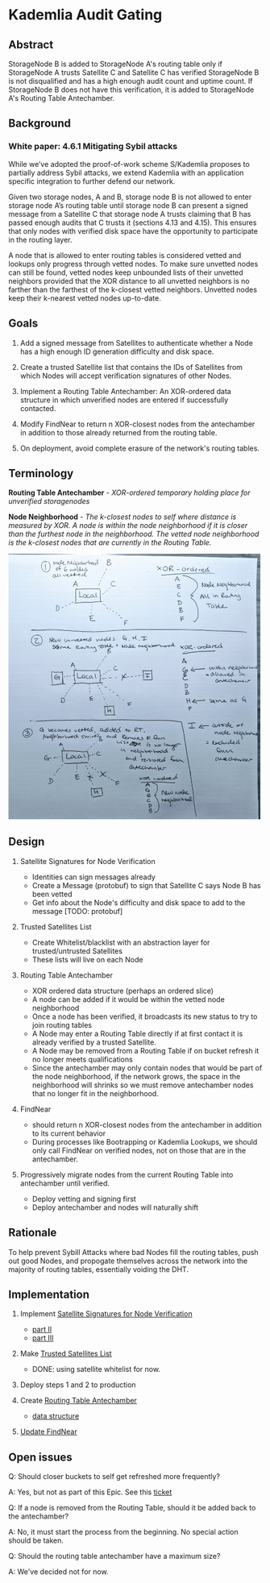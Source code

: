 # Kademlia Audit Gating

## Abstract

StorageNode B is added to StorageNode A's routing table only if StorageNode A trusts Satellite C and Satellite C has verified StorageNode B is not disqualified and has a high enough audit count and uptime count. If StorageNode B does not have this verification, it is added to StorageNode A's Routing Table Antechamber.

## Background

### White paper: 4.6.1 Mitigating Sybil attacks
While we’ve adopted the proof-of-work scheme S/Kademlia proposes to partially address Sybil attacks, we extend Kademlia with an application specific integration to further defend our network. 


Given two storage nodes, A and B, storage node B is not allowed to enter storage node A’s routing table until storage node B can present a signed message from a Satellite C that storage node A trusts claiming that B has passed enough audits that C trusts it (sections 4.13 and 4.15). This ensures that only nodes with verified disk space have the opportunity to participate in the routing layer.


A node that is allowed to enter routing tables is considered vetted and lookups only progress through vetted nodes. To make sure unvetted nodes can still be found, vetted nodes keep unbounded lists of their unvetted neighbors provided that the XOR distance to all unvetted neighbors is no farther than the farthest of the k-closest vetted neighbors. Unvetted nodes keep their k-nearest vetted nodes up-to-date.


## Goals
1. Add a signed message from Satellites to authenticate whether a Node has a high enough ID generation difficulty and disk space.

2. Create a trusted Satellite list that contains the IDs of Satellites from which Nodes will accept verification signatures of other Nodes.

3. Implement a Routing Table Antechamber: An XOR-ordered data structure in which unverified nodes are entered if successfully contacted. 

4. Modify FindNear to return n XOR-closest nodes from the antechamber in addition to those already returned from the routing table.

5. On deployment, avoid complete erasure of the network's routing tables.


## Terminology
**Routing Table Antechamber** - *XOR-ordered temporary holding place for unverified storagenodes*

**Node Neighborhood** - *The k-closest nodes to self where distance is measured by XOR. A node is within the node neighborhood if it is closer than the furthest node in the neighborhood. The vetted node neighborhood is the k-closest nodes that are currently in the Routing Table.*

<img src="./kad-audit.jpg" alt="node neighborhood" width="500"/>

## Design

1. Satellite Signatures for Node Verification
    - Identities can sign messages already
    - Create a Message (protobuf) to sign that Satellite C says Node B has been vetted
    - Get info about the Node's difficulty and disk space to add to the message
 [TODO: protobuf]
2. Trusted Satellites List
    - Create Whitelist/blacklist with an abstraction layer for trusted/untrusted Satellites
    - These lists will live on each Node

3. Routing Table Antechamber
    - XOR ordered data structure (perhaps an ordered slice)
    - A node can be added if it would be within the vetted node neighborhood
    - Once a node has been verified, it broadcasts its new status to try to join routing tables
    - A Node may enter a Routing Table directly if at first contact it is already verified by a trusted Satellite.  
    - A Node may be removed from a Routing Table if on bucket refresh it no longer meets qualifications
    - Since the antechamber may only contain nodes that would be part of the node neighborhood, if the network grows, the space in the neighborhood will shrinks so we must remove antechamber nodes that no longer fit in the neighborhood.
  
4. FindNear
    - should return n XOR-closest nodes from the antechamber in addition to its current behavior
    - During processes like Bootrapping or Kademlia Lookups, we should only call FindNear on verified nodes, not on those that are in the antechamber.

5. Progressively migrate nodes from the current Routing Table into antechamber until verified. 
    - Deploy vetting and signing first
    - Deploy antechamber and nodes will naturally shift


## Rationale

To help prevent Sybill Attacks where bad Nodes fill the routing tables, push out good Nodes, and propogate themselves across the network into the majority of routing tables, essentially voiding the DHT.

## Implementation

1. Implement [Satellite Signatures for Node Verification](https://storjlabs.atlassian.net/browse/V3-1726)
    * [part II](https://storjlabs.atlassian.net/browse/V3-1868)
    * [part III](https://storjlabs.atlassian.net/browse/V3-1833)

2. Make [Trusted Satellites List](https://storjlabs.atlassian.net/browse/V3-1727)
    * DONE: using satellite whitelist for now.

3. Deploy steps 1 and 2 to production

4. Create [Routing Table Antechamber](https://storjlabs.atlassian.net/browse/V3-1728)
    * [data structure](https://storjlabs.atlassian.net/browse/V3-1834)

5. [Update FindNear](https://storjlabs.atlassian.net/browse/V3-1729)

## Open issues 

Q: Should closer buckets to self get refreshed more frequently?

A: Yes, but not as part of this Epic. See this [ticket](https://storjlabs.atlassian.net/browse/V3-1907)

Q: If a node is removed from the Routing Table, should it be added back to the antechamber?

A: No, it must start the process from the beginning. No special action should be taken.

Q: Should the routing table antechamber have a maximum size? 

A: We've decided not for now.
